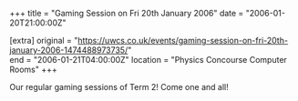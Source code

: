 +++
title = "Gaming Session on Fri 20th January 2006"
date = "2006-01-20T21:00:00Z"

[extra]
original = "https://uwcs.co.uk/events/gaming-session-on-fri-20th-january-2006-1474488973735/"    
end = "2006-01-21T04:00:00Z"
location = "Physics Concourse Computer Rooms"
+++

Our regular gaming sessions of Term 2\! Come one and all\!

